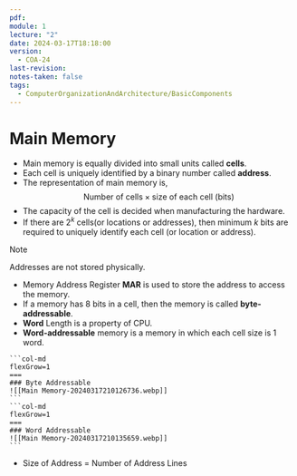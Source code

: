 ```yaml
---
pdf: 
module: 1
lecture: "2"
date: 2024-03-17T18:18:00
version:
  - COA-24
last-revision: 
notes-taken: false
tags:
  - ComputerOrganizationAndArchitecture/BasicComponents
---
```

# Main Memory

- Main memory is equally divided into small units called **cells**.
- Each cell is uniquely identified by a binary number called **address**.
- The representation of main memory is,
$$
\text{Number of cells} \times \text{size of each cell (bits)}
$$
- The capacity of the cell is decided when manufacturing the hardware.
- If there are $2^k$ cells(or locations or addresses), then minimum $k$ bits are required to uniquely identify each cell (or location or address).

> [!NOTE] 
> Addresses are not stored physically.

- Memory Address Register **MAR** is used to store the address to access the memory.
- If a memory has 8 bits in a cell, then the memory is called **byte-addressable**.
- **Word** Length is a property of CPU.
- **Word-addressable** memory is a memory in which each cell size is 1 word.

````col
```col-md
flexGrow=1
===
### Byte Addressable
![[Main Memory-20240317210126736.webp]]
```
```col-md
flexGrow=1
===
### Word Addressable
![[Main Memory-20240317210135659.webp]]
```
````
- Size of Address = Number of Address Lines


